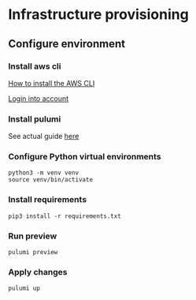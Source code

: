 # Infrastructure provisioning

## Configure environment

### Install aws cli
[How to install the AWS CLI](https://docs.aws.amazon.com/cli/latest/userguide/getting-started-install.html)

[Login into account](https://docs.aws.amazon.com/cli/latest/userguide/getting-started-prereqs.html)

### Install pulumi

See actual guide [here](https://www.pulumi.com/docs/get-started/install/)

### Configure Python virtual environments

```shell
python3 -m venv venv
source venv/bin/activate
```
### Install requirements

```shell
pip3 install -r requirements.txt
```

### Run preview

```shell
pulumi preview
```

### Apply changes

```shell
pulumi up
```
